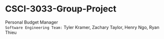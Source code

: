 # CSCI-3033-Group-Project
Personal Budget Manager <br />
`Software Engineering Team:` Tyler Kramer, Zachary Taylor, Henry Ngo, Ryan Thieu
